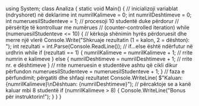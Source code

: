 using System;
class Analiza
{
    static void Main()
    {
        // inicializoji variablat (ndryshoret) në deklarime
        int numriIKalimeve = 0;
        int numriIDeshtimeve = 0;
        int numeruesiIStudenteve = 1;
        // procesoji 10 studentë duke përdorur
        // përsëritje të kontrolluar me numërues
        // (counter-controlled iteration)
        while (numeruesiIStudenteve <= 10)
        {
            // kërkoja shënimin hyrës përdoruesit dhe merre një vlerë
            Console.Write("Shkruaje rezultatin (1 = kalon, 2 = dështon): ");
            int rezultati = int.Parse(Console.ReadLine());
            // if...else është ndërfutur në urdhrin while
            if (rezultati == 1)
            {
                numriIKalimeve = numriIKalimeve + 1; // rrite numrin e kalimeve
            }
            else
            {
                numriIDeshtimeve = numriIDeshtimeve + 1; // rrite nr. e dështimeve
            }
            // rrite numeruesin e studentëve ashtu që cikli dikur përfundon
            numeruesiIStudenteve = numeruesiIStudenteve + 1;
        }
        // faza e përfundimit; përgatiti dhe shfaqi rezultatet
        Console.WriteLine(
       $"Kaluan: {numriIKalimeve}\nDështuan: {numriIDeshtimeve}");
        // përcaktoje se a kanë kaluar mbi 8 studentë
        if (numriIKalimeve > 8)
        {
            Console.WriteLine("Bonus për instruktorin!");
        }
    }
}
